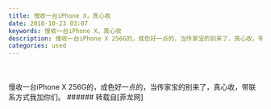```yaml
---
title: 慢收一台iPhone X，真心收
date: 2018-10-23 03:07
keywords: 慢收一台iPhone X，真心收
description: 慢收一台iPhone X 256G的，成色好一点的，当传家宝的别来了，真心收，带联系方式我加你们。
categories: used
---
```

<td class="t_f" id="postmessage_2143269">

<br/>
<br/>
慢收一台iPhone X 256G的，成色好一点的，当传家宝的别来了，真心收，带联系方式我加你们。</td>
###### 转载自[菲龙网]